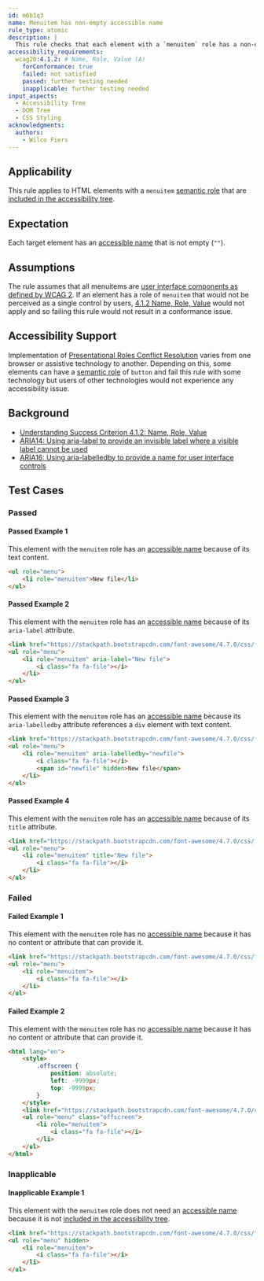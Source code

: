 ```yaml
---
id: m6b1q3
name: Menuitem has non-empty accessible name
rule_type: atomic
description: |
  This rule checks that each element with a `menuitem` role has a non-empty accessible name.
accessibility_requirements:
  wcag20:4.1.2: # Name, Role, Value (A)
    forConformance: true
    failed: not satisfied
    passed: further testing needed
    inapplicable: further testing needed
input_aspects:
  - Accessibility Tree
  - DOM Tree
  - CSS Styling
acknowledgments:
  authors:
    - Wilco Fiers
---
```


## Applicability

This rule applies to HTML elements with a `menuitem` [semantic role][] that are [included in the accessibility tree][].

## Expectation

Each target element has an [accessible name][] that is not empty (`""`).

## Assumptions

The rule assumes that all menuitems are [user interface components as defined by WCAG 2](https://www.w3.org/TR/WCAG21/#dfn-user-interface-components). If an element has a role of `menuitem` that would not be perceived as a single control by users, [4.1.2 Name, Role, Value](https://www.w3.org/TR/WCAG21/#name-role-value) would not apply and so failing this rule would not result in a conformance issue.

## Accessibility Support

Implementation of [Presentational Roles Conflict Resolution][] varies from one browser or assistive technology to another. Depending on this, some elements can have a [semantic role][] of `button` and fail this rule with some technology but users of other technologies would not experience any accessibility issue.

## Background

- [Understanding Success Criterion 4.1.2: Name, Role, Value](https://www.w3.org/WAI/WCAG21/Understanding/name-role-value)
- [ARIA14: Using aria-label to provide an invisible label where a visible label cannot be used](https://www.w3.org/WAI/WCAG21/Techniques/aria/ARIA14)
- [ARIA16: Using aria-labelledby to provide a name for user interface controls](https://www.w3.org/WAI/WCAG21/Techniques/aria/ARIA16)

## Test Cases

### Passed

#### Passed Example 1

This element with the `menuitem` role has an [accessible name][] because of its text content.

```html
<ul role="menu">
	<li role="menuitem">New file</li>
</ul>
```

#### Passed Example 2

This element with the `menuitem` role has an [accessible name][] because of its `aria-label` attribute.

```html
<link href="https://stackpath.bootstrapcdn.com/font-awesome/4.7.0/css/font-awesome.min.css" rel="stylesheet" />
<ul role="menu">
	<li role="menuitem" aria-label="New file">
		<i class="fa fa-file"></i>
	</li>
</ul>
```

#### Passed Example 3

This element with the `menuitem` role has an [accessible name][] because its `aria-labelledby` attribute references a `div` element with text content.

```html
<link href="https://stackpath.bootstrapcdn.com/font-awesome/4.7.0/css/font-awesome.min.css" rel="stylesheet" />
<ul role="menu">
	<li role="menuitem" aria-labelledby="newfile">
		<i class="fa fa-file"></i>
		<span id="newfile" hidden>New file</span>
	</li>
</ul>
```

#### Passed Example 4

This element with the `menuitem` role has an [accessible name][] because of its `title` attribute.

```html
<link href="https://stackpath.bootstrapcdn.com/font-awesome/4.7.0/css/font-awesome.min.css" rel="stylesheet" />
<ul role="menu">
	<li role="menuitem" title="New file">
		<i class="fa fa-file"></i>
	</li>
</ul>
```

### Failed

#### Failed Example 1

This element with the `menuitem` role has no [accessible name][] because it has no content or attribute that can provide it.

```html
<link href="https://stackpath.bootstrapcdn.com/font-awesome/4.7.0/css/font-awesome.min.css" rel="stylesheet" />
<ul role="menu">
	<li role="menuitem">
		<i class="fa fa-file"></i>
	</li>
</ul>
```

#### Failed Example 2

This element with the `menuitem` role has no [accessible name][] because it has no content or attribute that can provide it.

```html
<html lang="en">
	<style>
		.offscreen {
			position: absolute;
			left: -9999px;
			top: -9999px;
		}
	</style>
	<link href="https://stackpath.bootstrapcdn.com/font-awesome/4.7.0/css/font-awesome.min.css" rel="stylesheet" />
	<ul role="menu" class="offscreen">
		<li role="menuitem">
			<i class="fa fa-file"></i>
		</li>
	</ul>
</html>
```

### Inapplicable

#### Inapplicable Example 1

This element with the `menuitem` role does not need an [accessible name][] because it is not [included in the accessibility tree][].

```html
<link href="https://stackpath.bootstrapcdn.com/font-awesome/4.7.0/css/font-awesome.min.css" rel="stylesheet" />
<ul role="menu" hidden>
	<li role="menuitem">
		<i class="fa fa-file"></i>
	</li>
</ul>
```

[accessible name]: #accessible-name 'Definition of accessible name'
[included in the accessibility tree]: #included-in-the-accessibility-tree 'Definition of included in the accessibility tree'
[presentational roles conflict resolution]: https://www.w3.org/TR/wai-aria-1.1/#conflict_resolution_presentation_none 'Presentational Roles Conflict Resolution'
[semantic role]: #semantic-role 'Definition of Semantic Role'
